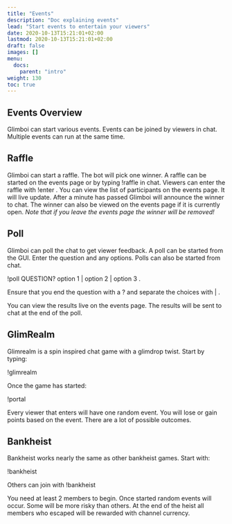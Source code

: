 ```yaml
---
title: "Events"
description: "Doc explaining events"
lead: "Start events to entertain your viewers"
date: 2020-10-13T15:21:01+02:00
lastmod: 2020-10-13T15:21:01+02:00
draft: false
images: []
menu: 
  docs:
    parent: "intro"
weight: 130
toc: true
---
```


## Events Overview

Glimboi can start various events. Events can be joined by viewers in chat. Multiple events can run at the same time.

## Raffle

Glimboi can start a raffle. The bot will pick one winner. A raffle can be started on the events page or by typing !raffle in chat. Viewers can enter the raffle with !enter . You can view the list of participants on the events page. It will live update. After a minute has passed Glimboi will announce the winner to chat. The winner can also be viewed on the events page if it is currently open. 
*Note that if you leave the events page the winner will be removed!*

## Poll

Glimboi can poll the chat to get viewer feedback. A poll can be started from the GUI. Enter the question and any options. Polls can also be started from chat.

!poll QUESTION? option 1 | option 2 | option 3 . 

Ensure that you end the question with a ? and separate the choices with | . 

You can view the results live on the events page. The results will be sent to chat at the end of the poll.

## GlimRealm

Glimrealm is a spin inspired chat game with a glimdrop twist. Start by typing:

!glimrealm

Once the game has started:

!portal

Every viewer that enters will have one random event. You will lose or gain points based on the event. There are a lot of possible outcomes.

## Bankheist

Bankheist works nearly the same as other bankheist games. Start with:

!bankheist

Others can join with !bankheist

You need at least 2 members to begin. Once started random events will occur. Some will be more risky than others. At the end of the heist all members who escaped will be rewarded with channel currency.